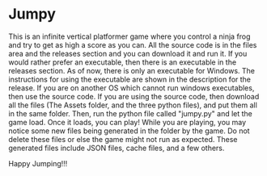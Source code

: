 # Jumpy
This is an infinite vertical platformer game where you control a ninja frog and try to get as high a score as you can.
All the source code is in the files area and the releases section and you can download it and run it. If you would rather prefer an executable,
then there is an executable in the releases section. As of now, there is only an executable for Windows.
The instructions for using the executable are shown in the description for the release. If you are on another OS which cannot run windows executables, then use the source code.
If you are using the source code, then download all the files (The Assets folder, and the three python files), and put them all in the same folder.
Then, run the python file called "jumpy.py" and let the game load. Once it loads, you can play! While you are playing, you may notice some new files being generated in the folder by the game.
Do not delete these files or else the game might not run as expected. These generated files include JSON files, cache files, and a few others.


Happy Jumping!!!
